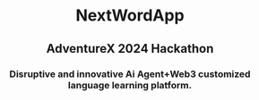 
<h1 align="center">
  NextWordApp
</h1>


<h2 align="center">
  AdventureX 2024 Hackathon
</h2>



<h3 align="center">
  Disruptive and innovative Ai Agent+Web3 customized language learning platform.
</h3>







